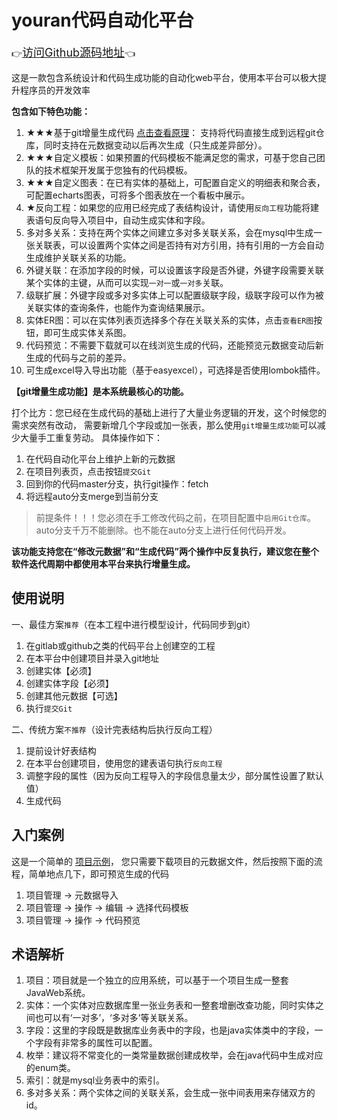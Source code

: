 # youran代码自动化平台 
👉<a style="font-size: 18px;" href="https://github.com/cai3178940/youran" target="_blank">访问Github源码地址</a>👈


这是一款包含系统设计和代码生成功能的自动化web平台，使用本平台可以极大提升程序员的开发效率

**包含如下特色功能：**
1. ★★★基于git增量生成代码
<a href="https://github.com/cai3178940/youran/blob/master/doc/IncrementalGeneration.md" target="_blank">点击查看原理</a>：
支持将代码直接生成到远程git仓库，同时支持在元数据变动以后再次生成（只生成差异部分）。
2. ★★★自定义模板：如果预置的代码模板不能满足您的需求，可基于您自己团队的技术框架开发属于您独有的代码模板。
3. ★★★自定义图表：在已有实体的基础上，可配置自定义的明细表和聚合表，可配置echarts图表，可将多个图表放在一个看板中展示。
4. ★反向工程：如果您的应用已经完成了表结构设计，请使用`反向工程`功能将建表语句反向导入项目中，自动生成实体和字段。
5. 多对多关系：支持在两个实体之间建立多对多关联关系，会在mysql中生成一张关联表，可以设置两个实体之间是否持有对方引用，持有引用的一方会自动生成维护关联关系的功能。
6. 外键关联：在添加字段的时候，可以设置该字段是否外键，外键字段需要关联某个实体的主键，从而可以实现`一对一`或`一对多`关联。
7. 级联扩展：外键字段或多对多实体上可以配置级联字段，级联字段可以作为被关联实体的查询条件，也能作为查询结果展示。
8. 实体ER图：可以在实体列表页选择多个存在关联关系的实体，点击`查看ER图`按钮，即可生成实体关系图。
9. 代码预览：不需要下载就可以在线浏览生成的代码，还能预览元数据变动后新生成的代码与之前的差异。
10. 可生成excel导入导出功能（基于easyexcel），可选择是否使用lombok插件。

**【git增量生成功能】是本系统最核心的功能。**

打个比方：您已经在生成代码的基础上进行了大量业务逻辑的开发，这个时候您的需求突然有改动，
需要新增几个字段或加一张表，那么使用`git增量生成功能`可以减少大量手工重复劳动。
具体操作如下：

1. 在代码自动化平台上维护上新的元数据
2. 在项目列表页，点击按钮`提交Git`
3. 回到你的代码master分支，执行git操作：fetch
4. 将远程auto分支merge到当前分支

> 前提条件！！！您必须在手工修改代码之前，在项目配置中`启用Git仓库`。
> auto分支千万不能删除。也不能在auto分支上进行任何代码开发。


**该功能支持您在“修改元数据”和“生成代码”两个操作中反复执行，建议您在整个软件迭代周期中都使用本平台来执行增量生成。**


## 使用说明

一、最佳方案`推荐`（在本工程中进行模型设计，代码同步到git）

1. 在gitlab或github之类的代码平台上创建空的工程
2. 在本平台中创建项目并录入git地址
3. 创建实体【必须】
4. 创建实体字段【必须】
5. 创建其他元数据【可选】
6. 执行`提交Git`


二、传统方案`不推荐`（设计完表结构后执行反向工程）

1. 提前设计好表结构
2. 在本平台创建项目，使用您的建表语句执行`反向工程`
3. 调整字段的属性（因为反向工程导入的字段信息量太少，部分属性设置了默认值）
4. 生成代码

## 入门案例

这是一个简单的
<a href="https://github.com/cai3178940/youran/releases/tag/v.3.0.0" target="_blank">项目示例</a>，
您只需要下载项目的元数据文件，然后按照下面的流程，简单地点几下，即可预览生成的代码

1. 项目管理 -> 元数据导入
2. 项目管理 -> 操作 -> 编辑 -> 选择代码模板
3. 项目管理 -> 操作 -> 代码预览


## 术语解析

1. 项目：项目就是一个独立的应用系统，可以基于一个项目生成一整套JavaWeb系统。
2. 实体：一个实体对应数据库里一张业务表和一整套增删改查功能，同时实体之间也可以有‘一对多’，‘多对多’等关联关系。
3. 字段：这里的字段既是数据库业务表中的字段，也是java实体类中的字段，一个字段有非常多的属性可以配置。
4. 枚举：建议将不常变化的一类常量数据创建成枚举，会在java代码中生成对应的enum类。
5. 索引：就是mysql业务表中的索引。
6. 多对多关系：两个实体之间的关联关系，会生成一张中间表用来存储双方的id。
